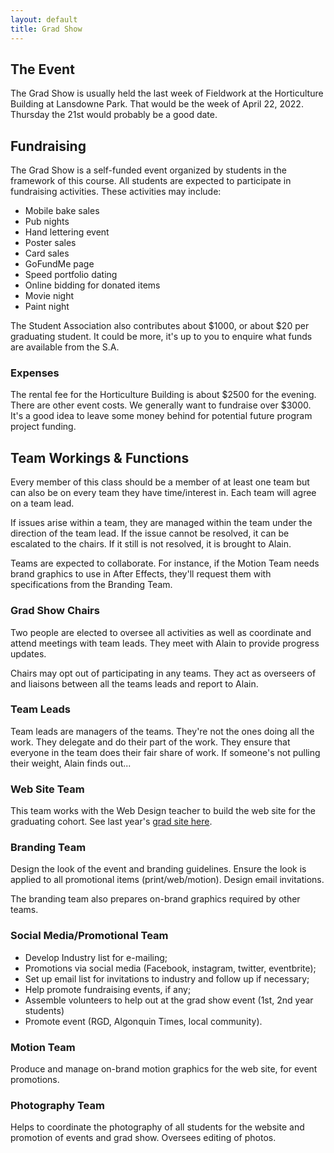 ```yaml
---
layout: default
title: Grad Show
---
```

## The Event

The Grad Show is usually held the last week of Fieldwork at the Horticulture Building at Lansdowne Park. That would be the week of April 22, 2022. Thursday the 21st would probably be a good date.

## Fundraising

The Grad Show is a self-funded event organized by students in the framework of this course. All students are expected to participate in fundraising activities. These activities may include:

<ul class="columns3">
	<li>Mobile bake sales</li>
	<li>Pub nights</li>
	<li>Hand lettering event</li>
	<li>Poster sales</li>
	<li>Card sales</li>
	<li>GoFundMe page</li>
	<li>Speed portfolio dating</li>
	<li>Online bidding for donated items</li>
	<li>Movie night</li>
	<li>Paint night</li>
</ul>

The Student Association also contributes about $1000, or about $20 per graduating student. It could be more, it's up to you to enquire what funds are available from the S.A.

### Expenses

The rental fee for the Horticulture Building is about $2500 for the evening. There are other event costs. We generally want to fundraise over $3000. It's a good idea to leave some money behind for potential future program project funding.

## Team Workings & Functions

Every member of this class should be a member of at least one team but can also be on every team they have time/interest in. Each team will agree on a team lead.

If issues arise within a team, they are managed within the team under the direction of the team lead. If the issue cannot be resolved, it can be escalated to the chairs. If it still is not resolved, it is brought to Alain.

Teams are expected to collaborate. For instance, if the Motion Team needs brand graphics to use in After Effects, they'll request them with specifications from the Branding Team.

### Grad Show Chairs

Two people are elected to oversee all activities as well as coordinate and attend meetings with team leads. They meet with Alain to provide progress updates.

Chairs may opt out of participating in any teams. They act as overseers of and liaisons between all the teams leads and report to Alain.

### Team Leads

Team leads are managers of the teams. They're not the ones doing all the work. They delegate and do their part of the work. They ensure that everyone in the team does their fair share of work. If someone's not pulling their weight, Alain finds out...

### Web Site Team

This team works with the Web Design teacher to build the web site for the graduating cohort. See last year's <a href="https://2021.grads.algonquindesign.ca" title="2021 Grad Web Site" target="_blank">grad site here</a>.

### Branding Team

Design the look of the event and branding guidelines. Ensure the look is applied to all promotional items (print/web/motion). Design email invitations.

The branding team also prepares on-brand graphics required by other teams.

### Social Media/Promotional Team

- Develop Industry list for e-mailing;
- Promotions via social media (Facebook, instagram, twitter, eventbrite);
- Set up email list for invitations to industry and follow up if necessary;
- Help promote fundraising events, if any;
- Assemble volunteers to help out at the grad show event (1st, 2nd year students)
- Promote event (RGD, Algonquin Times, local community).

### Motion Team

Produce and manage on-brand motion graphics for the web site, for event promotions.

### Photography Team

Helps to coordinate the photography of all students for the website and promotion of events and grad show. Oversees editing of photos.
